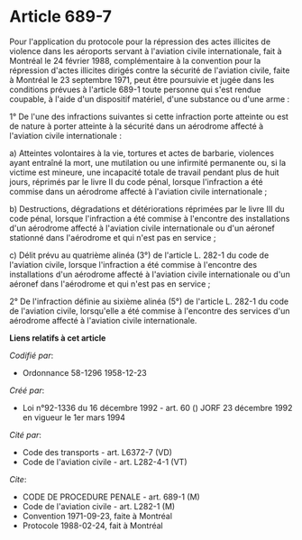 # Article 689-7

Pour l'application du protocole pour la répression des actes illicites de violence dans les aéroports servant à l'aviation
civile internationale, fait à Montréal le 24 février 1988, complémentaire à la convention pour la répression d'actes
illicites dirigés contre la sécurité de l'aviation civile, faite à Montréal le 23 septembre 1971, peut être poursuivie et
jugée dans les conditions prévues à l'article 689-1 toute personne qui s'est rendue coupable, à l'aide d'un dispositif
matériel, d'une substance ou d'une arme :

1° De l'une des infractions suivantes si cette infraction porte atteinte ou est de nature à porter atteinte à la sécurité
dans un aérodrome affecté à l'aviation civile internationale :

a) Atteintes volontaires à la vie, tortures et actes de barbarie, violences ayant entraîné la mort, une mutilation ou une
infirmité permanente ou, si la victime est mineure, une incapacité totale de travail pendant plus de huit jours, réprimés par
le livre II du code pénal, lorsque l'infraction a été commise dans un aérodrome affecté à l'aviation civile internationale ;

b) Destructions, dégradations et détériorations réprimées par le livre III du code pénal, lorsque l'infraction a été commise
à l'encontre des installations d'un aérodrome affecté à l'aviation civile internationale ou d'un aéronef stationné dans
l'aérodrome et qui n'est pas en service ;

c) Délit prévu au quatrième alinéa (3°) de l'article L. 282-1 du code de l'aviation civile, lorsque l'infraction a été
commise à l'encontre des installations d'un aérodrome affecté à l'aviation civile internationale ou d'un aéronef dans
l'aérodrome et qui n'est pas en service ;

2° De l'infraction définie au sixième alinéa (5°) de l'article L. 282-1 du code de l'aviation civile, lorsqu'elle a été
commise à l'encontre des services d'un aérodrome affecté à l'aviation civile internationale.

**Liens relatifs à cet article**

_Codifié par_:

  - Ordonnance 58-1296 1958-12-23

_Créé par_:

  - Loi n°92-1336 du 16 décembre 1992 - art. 60 () JORF 23 décembre 1992 en vigueur le 1er mars 1994

_Cité par_:

  - Code des transports - art. L6372-7 (VD)
  - Code de l'aviation civile - art. L282-4-1 (VT)

_Cite_:

  - CODE DE PROCEDURE PENALE - art. 689-1 (M)
  - Code de l'aviation civile - art. L282-1 (M)
  - Convention 1971-09-23, faite à Montréal
  - Protocole 1988-02-24, fait à Montréal
